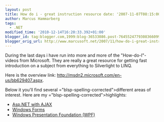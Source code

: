 ```yaml
---
layout: post
title: How do i - great instruction resource date: '2007-11-07T08:15:00.001+01:00'
author: Marcus Hammarberg
tags:
  - .NET
modified_time: '2010-12-14T16:20:33.392+01:00'
blogger_id: tag:blogger.com,1999:blog-36533086.post-7645524779308366099
blogger_orig_url: http://www.marcusoft.net/2007/11/how-do-i-great-instruction-resource.html
---
```


During the last days i have run into more and more of the
"How-do-I"-videos from Microsoft. They are really a great resource for
getting fast introduction on a subject from everything to <span
id="SPELLING_ERROR_0" class="blsp-spelling-error">Silverlight</span> to
<span id="SPELLING_ERROR_1" class="blsp-spelling-error">LINQ</span>.

Here is the overview link:
<http://msdn2.microsoft.com/en-us/bb629407.aspx>.

Below it you'll find several <span>="blsp-spelling-corrected">different</span> areas of <span
id="SPELLING_ERROR_3" class="blsp-spelling-corrected">interest</span>.
Here are my <span>="blsp-spelling-corrected">highlights</span>:

-   [Asp.NET with AJAX](http://www.asp.net/learn/ajax-videos/)
-   [Windows Forms](http://go.microsoft.com/?linkid=7198818)
-   [Windows Presentation Foundation (<span id="SPELLING_ERROR_5"
    class="blsp-spelling-error">WPF</span>)](http://go.microsoft.com/?linkid=7198817)
